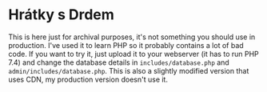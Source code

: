 # Hrátky s Drdem
This is here just for archival purposes, it's not something you should use in production. I've used it to learn PHP so it probably contains a lot of bad code.
If you want to try it, just upload it to your webserver (it has to run PHP 7.4) and change the database details in `includes/database.php` and `admin/includes/database.php`.
This is also a slightly modified version that uses CDN, my production version doesn't use it.
